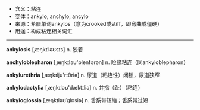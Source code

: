 - <span class="definition">含义：粘连</span>
- <span class="definition">变体：ankylo, anchylo, ancylo</span>
- <span class="definition">来源：希腊单词ankylos（意为crooked或stiff，即弯曲或僵硬）</span>
- <span class="definition">用途：构成粘连相关词汇</span>

---

<span class="vocabulary">**ankylosis**</span> [ˌæŋkɪˈləʊsɪs] n. 胶着

<span class="vocabulary">**anchyloblepharon**</span> [ˌæŋkɪləʊ'blenfәrәn] n. 睑缘粘连（同ankyloblepharon） 

<span class="vocabulary">**ankylurethria**</span> [ˌæŋkɪlju'rɪθriə] n. 尿道（粘连性）闭锁，尿道狭窄

<span class="vocabulary">**ankylodactylia**</span> [ˌæŋkɪləʊ'dæktɪliə] n. 并指（趾）（粘连）

<span class="vocabulary">**ankyloglossia**</span> [ˌæŋkɪləʊˈɡlɒsiə] n. 舌系带短缩；舌系带过短

